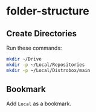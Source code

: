 # folder-structure

## Create Directories

Run these commands:

```bash
mkdir ~/Drive
mkdir -p ~/Local/Repositories
mkdir -p ~/Local/Distrobox/main
```

## Bookmark

Add `Local` as a bookmark.
